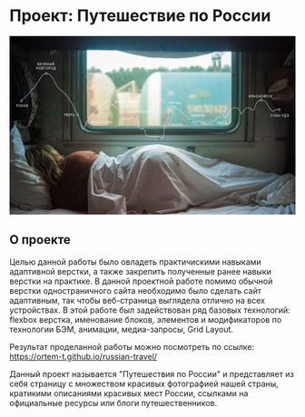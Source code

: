 # Проект: Путешествие по России
![](./images/lead-polka.jpg)

## О проекте

Целью данной работы было овладеть практичискими навыками адаптивной верстки, а также закрепить полученные ранее навыки верстки на практике.
В данной проектной работе помимо обычной верстки одностраничного сайта необходимо было сделать сайт адаптивным, так чтобы веб-страница выглядела отлично на всех устройствах. В этой работе был задействован ряд базовых технологий: flexbox верстка, именование блоков, элементов и модификаторов по технологии БЭМ, анимации, медиа-запросы, Grid Layout.

Результат проделанной работы можно посмотреть по ссылке: https://ortem-t.github.io/russian-travel/

Данный проект называется "Путешествия по России" и представляет из себя страницу с множеством красивых фотографией нашей страны, кратикими описаниями красивых мест России, ссылками на официальные ресурсы или блоги путешественников.




